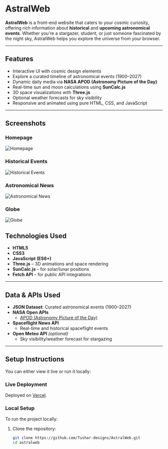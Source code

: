 # AstralWeb

**AstralWeb** is a front-end website that caters to your cosmic curiosity, offering rich information about **historical** and **upcoming astronomical events**. Whether you're a stargazer, student, or just someone fascinated by the night sky, AstralWeb helps you explore the universe from your browser.

---

## Features

- Interactive UI with cosmic design elements
- Explore a curated timeline of astronomical events (1900–2027)
- Dynamic daily media via **NASA APOD (Astronomy Picture of the Day)**
- Real-time sun and moon calculations using **SunCalc.js**
- 3D space visualizations with **Three.js**
- Optional weather forecasts for sky visibility
- Responsive and animated using pure HTML, CSS, and JavaScript

---
## Screenshots

### Homepage  
![Homepage](AstralWeb-main/assets/homepage.png)

### Historical Events
![Historical Events](AstralWeb-main/assets/HistoricEvents.png)

### Astronomical News
![Astronomical News](AstralWeb-main/assets/Screenshot%202025-07-05%20094300.png)

### Globe
![Globe](AstralWeb-main/assets/Globe.png)

## Technologies Used

- **HTML5**
- **CSS3**
- **JavaScript (ES6+)**
- **Three.js** – 3D animations and space rendering
- **SunCalc.js** – for solar/lunar positions
- **Fetch API** – for public API integrations

---

## Data & APIs Used

- **JSON Dataset**: Curated astronomical events (1900–2027)
- **NASA Open APIs**
  - [APOD (Astronomy Picture of the Day)](https://api.nasa.gov/)
- **Spaceflight News API**
  - Real-time and historical spaceflight events
- **Open Meteo API** *(optional)*
  - Sky visibility/weather forecast for stargazing

---

## Setup Instructions

You can either view it live or run it locally:

### Live Deployment

Deployed on [Vercel](https://astronow-two.vercel.app/).

###  Local Setup

To run the project locally:

1. Clone the repository:
   ```bash
   git clone https://github.com/Tushar-designs/AstralWeb.git
   cd astralweb
